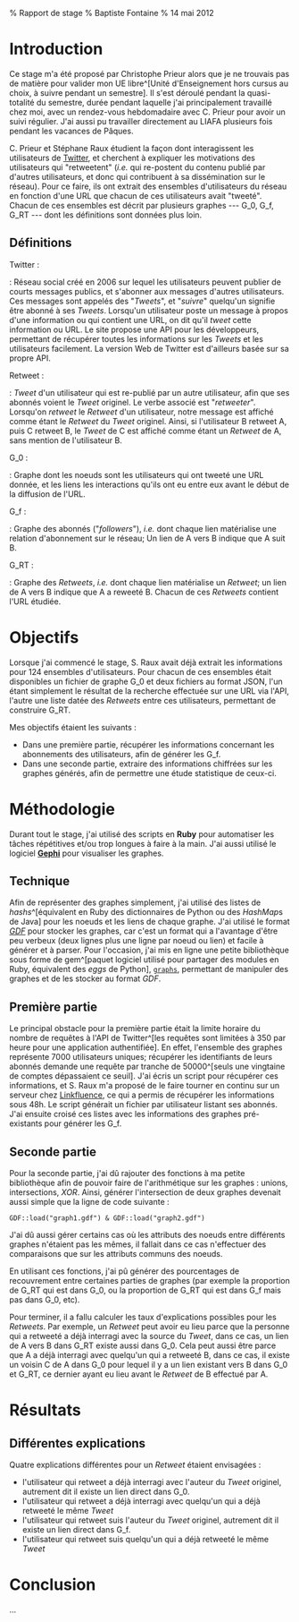 % Rapport de stage
% Baptiste Fontaine
% 14 mai 2012



Introduction
============

Ce stage m'a été proposé par Christophe Prieur alors que je ne trouvais pas de
matière pour valider mon UE libre^[Unité d'Enseignement hors cursus au choix, à
suivre pendant un semestre]. Il s'est déroulé pendant la quasi-totalité du
semestre, durée pendant laquelle j'ai principalement travaillé chez moi, avec un
rendez-vous hebdomadaire avec C. Prieur pour avoir un suivi régulier. J'ai aussi
pu travailler directement au LIAFA plusieurs fois pendant les vacances de
Pâques.

C. Prieur et Stéphane Raux étudient la façon dont interagissent les utilisateurs
de [Twitter](https://twitter.com/), et cherchent à expliquer les motivations des
utilisateurs qui "retweetent" (*i.e.* qui re-postent du contenu publié par
d'autres utilisateurs, et donc qui contribuent à sa dissémination sur le
réseau). Pour ce faire, ils ont extrait des ensembles d'utilisateurs du réseau en
fonction d'une URL que chacun de ces utilisateurs avait "tweeté". Chacun de ces
ensembles est décrit par plusieurs graphes --- G_0, G_f, G_RT --- dont les
définitions sont données plus loin.

Définitions
-----------

Twitter :

:	Réseau social créé en 2006 sur lequel les utilisateurs peuvent publier de
	courts messages publics, et s'abonner aux messages d'autres utilisateurs.
    Ces messages sont appelés des "*Tweets*", et "*suivre*" quelqu'un signifie
    être abonné à ses *Tweets*. Lorsqu'un utilisateur poste un message à propos
    d'une information ou qui contient une URL, on dit qu'il *tweet* cette
    information ou URL.
    Le site propose une API pour les développeurs, permettant de récupérer
    toutes les informations sur les *Tweets* et les utilisateurs facilement. La
    version Web de Twitter est d'ailleurs basée sur sa propre API.

Retweet :

:	*Tweet* d'un utilisateur qui est re-publié par un autre utilisateur, afin
	que ses abonnés voient le *Tweet* originel. Le verbe associé est
    "*retweeter*". Lorsqu'on *retweet* le *Retweet* d'un utilisateur, notre
    message est affiché comme étant le *Retweet* du *Tweet* originel. Ainsi, si
    l'utilisateur B retweet A, puis C retweet B, le *Tweet* de C est affiché comme
    étant un *Retweet* de A, sans mention de l'utilisateur B.

G_0 :

:	Graphe dont les noeuds sont les utilisateurs qui ont tweeté une URL donnée,
	et les liens les interactions qu'ils ont eu entre eux avant le début de la
    diffusion de l'URL.

G_f :

:	Graphe des abonnés ("*followers*"), *i.e.* dont chaque lien matérialise une
	relation d'abonnement sur le réseau; Un lien de A vers B indique que A suit
    B.

G_RT :

:	Graphe des *Retweets*, *i.e.* dont chaque lien matérialise un *Retweet*; un
	lien de A vers B indique que A a reweeté B. Chacun de ces *Retweets*
    contient l'URL étudiée.

Objectifs
=========

Lorsque j'ai commencé le stage, S. Raux avait déjà extrait les informations pour
124 ensembles d'utilisateurs. Pour chacun de ces ensembles était disponibles un
fichier de graphe G_0 et deux fichiers au format JSON, l'un étant simplement le
résultat de la recherche effectuée sur une URL via l'API, l'autre une liste
datée des *Retweets* entre ces utilisateurs, permettant de construire G_RT.

Mes objectifs étaient les suivants :

- Dans une première partie, récupérer les informations concernant les
  abonnements des utilisateurs, afin de générer les G_f.
- Dans une seconde partie, extraire des informations chiffrées sur les graphes
  générés, afin de permettre une étude statistique de ceux-ci.

Méthodologie
============

Durant tout le stage, j'ai utilisé des scripts en **Ruby** pour automatiser les
tâches répétitives et/ou trop longues à faire à la main. J'ai aussi utilisé le
logiciel [**Gephi**](https://gephi.org) pour visualiser les graphes.

Technique
---------

Afin de représenter des graphes simplement, j'ai utilisé des listes de
*hashs*^[équivalent en Ruby des dictionnaires de Python ou des *HashMap*s de
Java] pour les noeuds et les liens de chaque graphe. J'ai utilisé le format
[*GDF*](http://guess.wikispot.org/The_GUESS_.gdf_format) pour stocker les
graphes, car c'est un format qui a l'avantage d'être peu verbeux (deux lignes
plus une ligne par noeud ou lien) et facile à générer et à parser. Pour
l'occasion, j'ai mis en ligne une petite bibliothèque sous forme de gem^[paquet
logiciel utilisé pour partager des modules en Ruby, équivalent des *eggs* de
Python], [`graphs`](https://rubygems.org/gems/graphs), permettant de manipuler
des graphes et de les stocker au format *GDF*.

Première partie
---------------

Le principal obstacle pour la première partie était la limite horaire du nombre
de requêtes à l'API de Twitter^[les requêtes sont limitées à 350 par heure pour
une application authentifiée]. En effet, l'ensemble des graphes représente 7000
utilisateurs uniques; récupérer les identifiants de leurs abonnés demande une
requête par tranche de 50000^[seuls une vingtaine de comptes dépassaient ce
seuil]. J'ai écris un script pour récupérer ces informations, et S. Raux m'a
proposé de le faire tourner en continu sur un serveur chez
[Linkfluence](http://fr.linkfluence.net/), ce qui a permis de récupérer les
informations sous 48h. Le script générait un fichier par utilisateur listant ses
abonnés. J'ai ensuite croisé ces listes avec les informations des graphes
pré-existants pour générer les G_f.

Seconde partie
--------------

Pour la seconde partie, j'ai dû rajouter des fonctions à ma petite bibliothèque
afin de pouvoir faire de l'arithmétique sur les graphes : unions, intersections,
*XOR*. Ainsi, générer l'intersection de deux graphes devenait aussi simple que
la ligne de code suivante :
    
    GDF::load("graph1.gdf") & GDF::load("graph2.gdf")

J'ai dû aussi gérer certains cas où les attributs des noeuds entre différents
graphes n'étaient pas les mêmes, il fallait dans ce cas n'effectuer des
comparaisons que sur les attributs communs des noeuds.

En utilisant ces fonctions, j'ai pû générer des pourcentages de recouvrement
entre certaines parties de graphes (par exemple la proportion de G_RT qui est
dans G_0, ou la proportion de G_RT qui est dans G_f mais pas dans G_0, etc).

Pour terminer, il a fallu calculer les taux d'explications possibles pour les
*Retweets*. Par exemple, un *Retweet* peut avoir eu lieu parce que la personne
qui a retweeté a déjà interragi avec la source du *Tweet*, dans ce cas, un lien
de A vers B dans G_RT existe aussi dans G_0. Cela peut aussi être parce que A a
déjà interragi avec quelqu'un qui a retweeté B, dans ce cas, il existe un voisin
C de A dans G_0 pour lequel il y a un lien existant vers B dans G_0 et G_RT, ce
dernier ayant eu lieu avant le *Retweet* de B effectué par A.


Résultats
=========

Différentes explications
------------------------

Quatre explications différentes pour un *Retweet* étaient envisagées :

- l'utilisateur qui retweet a déjà interragi avec l'auteur du *Tweet* originel,
  autrement dit il existe un lien direct dans G_0.
- l'utilisateur qui retweet a déjà interragi avec quelqu'un qui a déjà retweeté
  le même *Tweet*
- l'utilisateur qui retweet suis l'auteur du *Tweet* originel, autrement dit il
  existe un lien direct dans G_f.
- l'utilisateur qui retweet suis quelqu'un qui a déjà retweeté le même *Tweet*

Conclusion
==========

...
